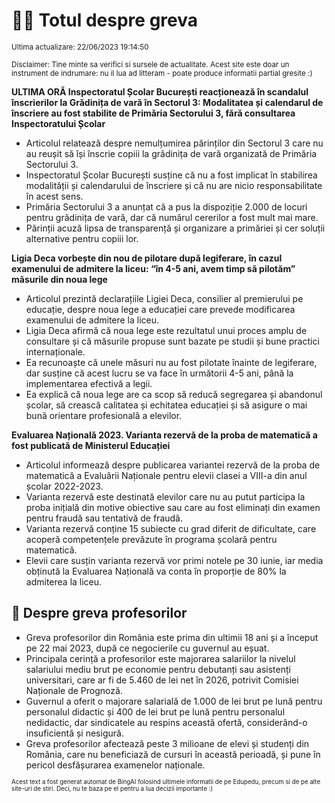 # 👩‍🏫 Totul despre greva
<sub>Ultima actualizare: 22/06/2023 19:14:50</sub>

<sub>Disclaimer: Tine minte sa verifici si sursele de actualitate. Acest site este doar un instrument de indrumare: nu il lua ad litteram - poate produce informatii partial gresite :)</sub>

**ULTIMA ORĂ Inspectoratul Școlar București reacționează în scandalul înscrierilor la Grădinița de vară în Sectorul 3: Modalitatea și calendarul de înscriere au fost stabilite de Primăria Sectorului 3, fără consultarea Inspectoratului Școlar**

- Articolul relatează despre nemulțumirea părinților din Sectorul 3 care nu au reușit să își înscrie copiii la grădinița de vară organizată de Primăria Sectorului 3.
- Inspectoratul Școlar București susține că nu a fost implicat în stabilirea modalității și calendarului de înscriere și că nu are nicio responsabilitate în acest sens.
- Primăria Sectorului 3 a anunțat că a pus la dispoziție 2.000 de locuri pentru grădinița de vară, dar că numărul cererilor a fost mult mai mare.
- Părinții acuză lipsa de transparență și organizare a primăriei și cer soluții alternative pentru copiii lor.

**Ligia Deca vorbește din nou de pilotare după legiferare, în cazul examenului de admitere la liceu: “în 4-5 ani, avem timp să pilotăm” măsurile din noua lege**

- Articolul prezintă declarațiile Ligiei Deca, consilier al premierului pe educație, despre noua lege a educației care prevede modificarea examenului de admitere la liceu.
- Ligia Deca afirmă că noua lege este rezultatul unui proces amplu de consultare și că măsurile propuse sunt bazate pe studii și bune practici internaționale.
- Ea recunoaște că unele măsuri nu au fost pilotate înainte de legiferare, dar susține că acest lucru se va face în următorii 4-5 ani, până la implementarea efectivă a legii.
- Ea explică că noua lege are ca scop să reducă segregarea și abandonul școlar, să crească calitatea și echitatea educației și să asigure o mai bună orientare profesională a elevilor.

**Evaluarea Națională 2023. Varianta rezervă de la proba de matematică a fost publicată de Ministerul Educației**

- Articolul informează despre publicarea variantei rezervă de la proba de matematică a Evaluării Naționale pentru elevii clasei a VIII-a din anul școlar 2022-2023.
- Varianta rezervă este destinată elevilor care nu au putut participa la proba inițială din motive obiective sau care au fost eliminați din examen pentru fraudă sau tentativă de fraudă.
- Varianta rezervă conține 15 subiecte cu grad diferit de dificultate, care acoperă competențele prevăzute în programa școlară pentru matematică.
- Elevii care susțin varianta rezervă vor primi notele pe 30 iunie, iar media obținută la Evaluarea Națională va conta în proporție de 80% la admiterea la liceu.

## 🏫 Despre greva profesorilor

- Greva profesorilor din România este prima din ultimii 18 ani și a început pe 22 mai 2023, după ce negocierile cu guvernul au eșuat.
- Principala cerință a profesorilor este majorarea salariilor la nivelul salariului mediu brut pe economie pentru debutanți sau asistenți universitari, care ar fi de 5.460 de lei net în 2026, potrivit Comisiei Naționale de Prognoză.
- Guvernul a oferit o majorare salarială de 1.000 de lei brut pe lună pentru personalul didactic și 400 de lei brut pe lună pentru personalul nedidactic, dar sindicatele au respins această ofertă, considerând-o insuficientă și nesigură.
- Greva profesorilor afectează peste 3 milioane de elevi și studenți din România, care nu beneficiază de cursuri în această perioadă, și pune în pericol desfășurarea examenelor naționale.


<sub><sub>Acest text a fost generat automat de BingAI folosind ultimele informatii de pe Edupedu, precum si de pe alte site-uri de stiri. Deci, nu te baza pe el pentru a lua decizii importante :)</sub></sub>